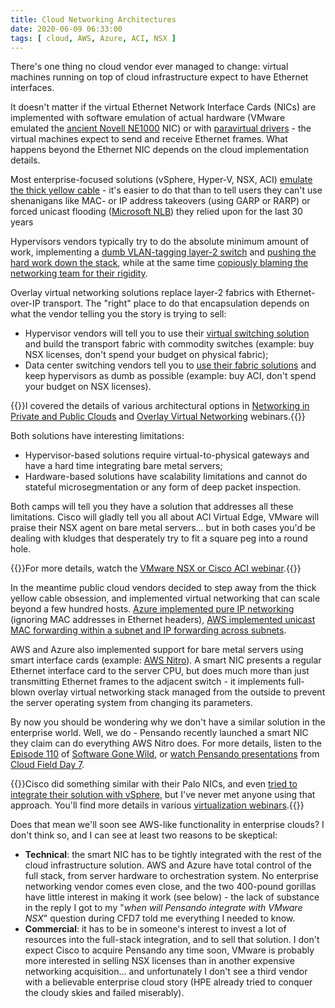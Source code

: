 ```yaml
---
title: Cloud Networking Architectures
date: 2020-06-09 06:33:00
tags: [ cloud, AWS, Azure, ACI, NSX ]
---
```

There's one thing no cloud vendor ever managed to change: virtual machines running on top of cloud infrastructure expect to have Ethernet interfaces. 

It doesn't matter if the virtual Ethernet Network Interface Cards (NICs) are implemented with software emulation of actual hardware (VMware emulated the [ancient Novell NE1000](https://en.wikipedia.org/wiki/NE1000) NIC) or with [paravirtual drivers](https://en.wikipedia.org/wiki/Paravirtualization) - the virtual machines expect to send and receive Ethernet frames. What happens beyond the Ethernet NIC depends on the cloud implementation details.
<!--more-->
Most enterprise-focused solutions (vSphere, Hyper-V, NSX, ACI) [emulate the thick yellow cable](/2015/04/what-is-layer-2-and-why-do-we-need-it.html) - it's easier to do that than to tell users they can't use shenanigans like MAC- or IP address takeovers (using GARP or RARP) or forced unicast flooding ([Microsoft NLB](/2012/02/microsoft-network-load-balancing-behind.html)) they relied upon for the last 30 years

Hypervisors vendors typically try to do the absolute minimum amount of work, implementing a [dumb VLAN-tagging layer-2 switch](/2019/10/the-cost-of-disruptiveness-and.html) and [pushing the hard work down the stack](/2013/04/this-is-what-makes-networking-so-complex.html), while at the same time [copiously blaming the networking team for their rigidity](/2016/07/why-is-every-sdn-vendor-bashing.html).

Overlay virtual networking solutions replace layer-2 fabrics with Ethernet-over-IP transport. The "right" place to do that encapsulation depends on what the vendor telling you the story is trying to sell:

* Hypervisor vendors will tell you to use their [virtual switching solution](/2011/05/complexity-belongs-to-network-edge.html) and build the transport fabric with commodity switches (example: buy NSX licenses, don't spend your budget on physical fabric);
* Data center switching vendors tell you to [use their fabric solutions](/2013/06/network-virtualization-and-spaghetti.html) and keep hypervisors as dumb as possible (example: buy ACI, don't spend your budget on NSX licenses).

{{<note info>}}I covered the details of various architectural options in [Networking in Private and Public Clouds](https://www.ipspace.net/Networking_in_Private_and_Public_Clouds) and [Overlay Virtual Networking](https://www.ipspace.net/Overlay_Virtual_Networking) webinars.{{</note>}}

Both solutions have interesting limitations:

* Hypervisor-based solutions require virtual-to-physical gateways and have a hard time integrating bare metal servers;
* Hardware-based solutions have scalability limitations and cannot do stateful microsegmentation or any form of deep packet inspection.

Both camps will tell you they have a solution that addresses all these limitations. Cisco will gladly tell you all about ACI Virtual Edge, VMware will praise their NSX agent on bare metal servers... but in both cases you'd be dealing with kludges that desperately try to fit a square peg into a round hole.

{{<note info>}}For more details, watch the [VMware NSX or Cisco ACI webinar](https://www.ipspace.net/VMware_NSX,_Cisco_ACI_or_Standard-Based_EVPN).{{</note>}}

In the meantime public cloud vendors decided to step away from the thick yellow cable obsession, and implemented virtual networking that can scale beyond a few hundred hosts. [Azure implemented pure IP networking](/2020/05/azure-networking-101.html) (ignoring MAC addresses in Ethernet headers), [AWS implemented unicast MAC forwarding within a subnet and IP forwarding across subnets](/2020/05/aws-networking-101.html). 

AWS and Azure also implemented support for bare metal servers using smart interface cards (example: [AWS Nitro](https://aws.amazon.com/ec2/nitro/)). A smart NIC presents a regular Ethernet interface card to the server CPU, but does much more than just transmitting Ethernet frames to the adjacent switch - it implements full-blown overlay virtual networking stack managed from the outside to prevent the server operating system from changing its parameters.

By now you should be wondering why we don't have a similar solution in the enterprise world. Well, we do - Pensando recently launched a smart NIC they claim can do everything AWS Nitro does. For more details, listen to the [Episode 110](/2020/05/smartnic-pensando-podcast.html) of [Software Gone Wild](https://www.ipspace.net/Podcast/Software_Gone_Wild/), or [watch Pensando presentations](https://techfieldday.com/appearance/pensando-presents-at-cloud-field-day-7/) from [Cloud Field Day 7](https://techfieldday.com/event/cfd7/).

{{<note info>}}Cisco did something similar with their Palo NICs, and even [tried to integrate their solution with vSphere](/2011/08/vm-fex-how-convoluted-can-you-get.html), but I've never met anyone using that approach. You'll find more details in various [virtualization webinars](https://www.ipspace.net/Roadmap/Virtualization_webinars).{{</note>}}

Does that mean we'll soon see AWS-like functionality in enterprise clouds? I don't think so, and I can see at least two reasons to be skeptical:

* **Technical**: the smart NIC has to be tightly integrated with the rest of the cloud infrastructure solution. AWS and Azure have total control of the full stack, from server hardware to orchestration system. No enterprise networking vendor comes even close, and the two 400-pound gorillas have little interest in making it work (see below) - the lack of substance in the reply I got to my "_when will Pensando integrate with VMware NSX_" question during CFD7 told me everything I needed to know.
* **Commercial**: it has to be in someone's interest to invest a lot of resources into the full-stack integration, and to sell that solution. I don't expect Cisco to acquire Pensando any time soon, VMware is probably more interested in selling NSX licenses than in another expensive networking acquisition... and unfortunately I don't see a third vendor with a believable enterprise cloud story (HPE already tried to conquer the cloudy skies and failed miserably).
